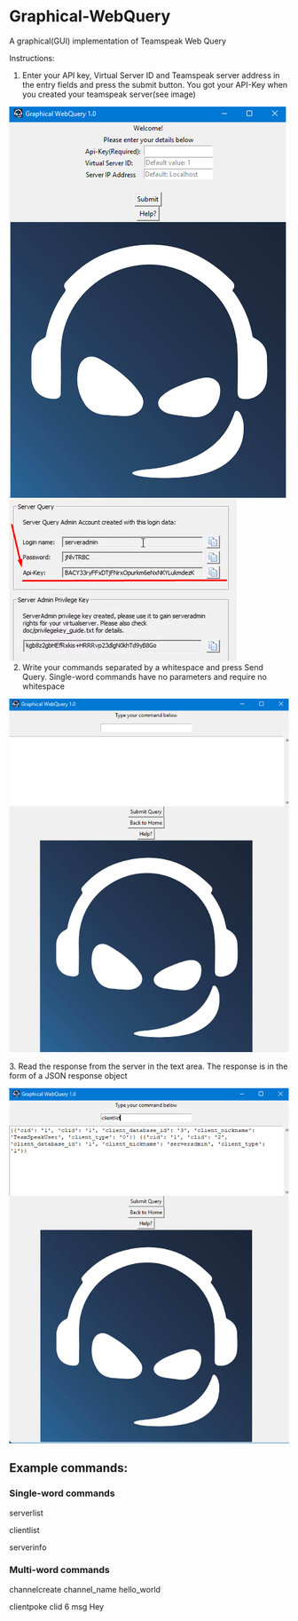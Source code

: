 # Graphical-WebQuery
A graphical(GUI) implementation of Teamspeak Web Query

Instructions:
1. Enter your API key, Virtual Server ID and Teamspeak server address in the entry fields and press the submit button. You got your API-Key when you created your teamspeak server(see image)

<div style="float:left">
<img src="login_page.png" />
<img src="api_key.png" />
</div>

2. Write your commands separated by a whitespace and press Send Query. Single-word commands have no parameters and require no whitespace
<p align="left">
  <img src="textarea.png" />
</p>
3. Read the response from the server in the text area. The response is in the form of a JSON response object
<p align="left">
  <img src="clientlist.png" />
</p>

## Example commands:
### Single-word commands
serverlist

clientlist

serverinfo
### Multi-word commands
channelcreate channel_name hello_world

clientpoke clid 6 msg Hey
